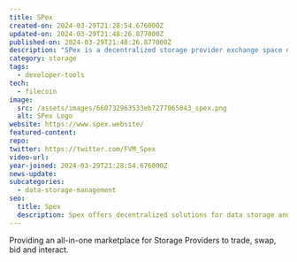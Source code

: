 ```yaml
---
title: SPex
created-on: 2024-03-29T21:28:54.676000Z
updated-on: 2024-03-29T21:48:26.877000Z
published-on: 2024-03-29T21:48:26.877000Z
description: "SPex is a decentralized storage provider exchange space on FVM"
category: storage
tags:
  - developer-tools
tech:
  - filecoin
image:
  src: /assets/images/660732963533eb7277065843_spex.png
  alt: SPex Logo
website: https://www.spex.website/
featured-content:
repo:
twitter: https://twitter.com/FVM_Spex
video-url:
year-joined: 2024-03-29T21:28:54.676000Z
news-update:
subcategories:
  - data-storage-management
seo:
  title: Spex
  description: Spex offers decentralized solutions for data storage and management.
---
```


Providing an all-in-one marketplace for Storage Providers to trade, swap, bid and interact.
